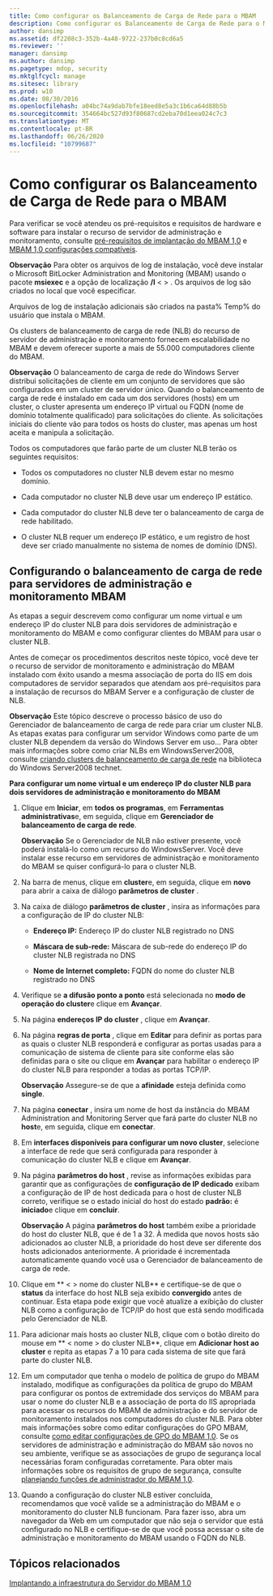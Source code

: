 ```yaml
---
title: Como configurar os Balanceamento de Carga de Rede para o MBAM
description: Como configurar os Balanceamento de Carga de Rede para o MBAM
author: dansimp
ms.assetid: df2208c3-352b-4a48-9722-237b0c8cd6a5
ms.reviewer: ''
manager: dansimp
ms.author: dansimp
ms.pagetype: mdop, security
ms.mktglfcycl: manage
ms.sitesec: library
ms.prod: w10
ms.date: 08/30/2016
ms.openlocfilehash: a04bc74a9dab7bfe18eed8e5a3c1b6ca64d88b5b
ms.sourcegitcommit: 354664bc527d93f80687cd2eba70d1eea024c7c3
ms.translationtype: MT
ms.contentlocale: pt-BR
ms.lasthandoff: 06/26/2020
ms.locfileid: "10799687"
---
```

# Como configurar os Balanceamento de Carga de Rede para o MBAM


Para verificar se você atendeu os pré-requisitos e requisitos de hardware e software para instalar o recurso de servidor de administração e monitoramento, consulte [pré-requisitos de implantação do MBAM 1,0](mbam-10-deployment-prerequisites.md) e [MBAM 1,0 configurações compatíveis](mbam-10-supported-configurations.md).

**Observação**  Para obter os arquivos de log de instalação, você deve instalar o Microsoft BitLocker Administration and Monitoring (MBAM) usando o pacote **msiexec** e a opção de localização **/l** &lt; &gt; . Os arquivos de log são criados no local que você especificar.

Arquivos de log de instalação adicionais são criados na pasta% Temp% do usuário que instala o MBAM.

 

Os clusters de balanceamento de carga de rede (NLB) do recurso de servidor de administração e monitoramento fornecem escalabilidade no MBAM e devem oferecer suporte a mais de 55.000 computadores cliente do MBAM.

**Observação**  O balanceamento de carga de rede do Windows Server distribui solicitações de cliente em um conjunto de servidores que são configurados em um cluster de servidor único. Quando o balanceamento de carga de rede é instalado em cada um dos servidores (hosts) em um cluster, o cluster apresenta um endereço IP virtual ou FQDN (nome de domínio totalmente qualificado) para solicitações do cliente. As solicitações iniciais do cliente vão para todos os hosts do cluster, mas apenas um host aceita e manipula a solicitação.

Todos os computadores que farão parte de um cluster NLB terão os seguintes requisitos:

-   Todos os computadores no cluster NLB devem estar no mesmo domínio.

-   Cada computador no cluster NLB deve usar um endereço IP estático.

-   Cada computador do cluster NLB deve ter o balanceamento de carga de rede habilitado.

-   O cluster NLB requer um endereço IP estático, e um registro de host deve ser criado manualmente no sistema de nomes de domínio (DNS).

 

## Configurando o balanceamento de carga de rede para servidores de administração e monitoramento MBAM


As etapas a seguir descrevem como configurar um nome virtual e um endereço IP do cluster NLB para dois servidores de administração e monitoramento do MBAM e como configurar clientes do MBAM para usar o cluster NLB.

Antes de começar os procedimentos descritos neste tópico, você deve ter o recurso de servidor de monitoramento e administração do MBAM instalado com êxito usando a mesma associação de porta do IIS em dois computadores de servidor separados que atendam aos pré-requisitos para a instalação de recursos do MBAM Server e a configuração de cluster de NLB.

**Observação**  Este tópico descreve o processo básico de uso do Gerenciador de balanceamento de carga de rede para criar um cluster NLB. As etapas exatas para configurar um servidor Windows como parte de um cluster NLB dependem da versão do Windows Server em uso... Para obter mais informações sobre como criar NLBs em WindowsServer2008, consulte [criando clusters de balanceamento de carga de rede](https://go.microsoft.com/fwlink/?LinkId=197176) na biblioteca do Windows Server2008 technet.

 

**Para configurar um nome virtual e um endereço IP do cluster NLB para dois servidores de administração e monitoramento do MBAM**

1.  Clique em **Iniciar**, em **todos os programas**, em **Ferramentas administrativas**e, em seguida, clique em **Gerenciador de balanceamento de carga de rede**.

    **Observação**  Se o Gerenciador de NLB não estiver presente, você poderá instalá-lo como um recurso do WindowsServer. Você deve instalar esse recurso em servidores de administração e monitoramento do MBAM se quiser configurá-lo para o cluster NLB.

     

2.  Na barra de menus, clique em **cluster**e, em seguida, clique em **novo** para abrir a caixa de diálogo **parâmetros de cluster** .

3.  Na caixa de diálogo **parâmetros de cluster** , insira as informações para a configuração de IP do cluster NLB:

    -   **Endereço IP:** Endereço IP do cluster NLB registrado no DNS

    -   **Máscara de sub-rede:** Máscara de sub-rede do endereço IP do cluster NLB registrada no DNS

    -   **Nome de Internet completo:** FQDN do nome do cluster NLB registrado no DNS

4.  Verifique se **a difusão ponto a ponto** está selecionada no **modo de operação do cluster**e clique em **Avançar**.

5.  Na página **endereços IP do cluster** , clique em **Avançar**.

6.  Na página **regras de porta** , clique em **Editar** para definir as portas para as quais o cluster NLB responderá e configurar as portas usadas para a comunicação de sistema de cliente para site conforme elas são definidas para o site ou clique em **Avançar** para habilitar o endereço IP do cluster NLB para responder a todas as portas TCP/IP.

    **Observação**  Assegure-se de que a **afinidade** esteja definida como **single**.

     

7.  Na página **conectar** , insira um nome de host da instância do MBAM Administration and Monitoring Server que fará parte do cluster NLB no **host**e, em seguida, clique em **conectar**.

8.  Em **interfaces disponíveis para configurar um novo cluster**, selecione a interface de rede que será configurada para responder à comunicação do cluster NLB e clique em **Avançar**.

9.  Na página **parâmetros do host** , revise as informações exibidas para garantir que as configurações de **configuração de IP dedicado** exibam a configuração de IP de host dedicada para o host de cluster NLB correto, verifique se o estado inicial do host do estado **padrão:** é **iniciado**e clique em **concluir**.

    **Observação**  A página **parâmetros do host** também exibe a prioridade do host do cluster NLB, que é de 1 a 32. À medida que novos hosts são adicionados ao cluster NLB, a prioridade do host deve ser diferente dos hosts adicionados anteriormente. A prioridade é incrementada automaticamente quando você usa o Gerenciador de balanceamento de carga de rede.

     

10. Clique em ** &lt; &gt; nome do cluster NLB** e certifique-se de que o **status** da interface do host NLB seja exibido **convergido** antes de continuar. Esta etapa pode exigir que você atualize a exibição do cluster NLB como a configuração de TCP/IP do host que está sendo modificada pelo Gerenciador de NLB.

11. Para adicionar mais hosts ao cluster NLB, clique com o botão direito do mouse em ** &lt; nome &gt; do cluster NLB**, clique em **Adicionar host ao cluster** e repita as etapas 7 a 10 para cada sistema de site que fará parte do cluster NLB.

12. Em um computador que tenha o modelo de política de grupo do MBAM instalado, modifique as configurações da política de grupo do MBAM para configurar os pontos de extremidade dos serviços do MBAM para usar o nome do cluster NLB e a associação de porta do IIS apropriada para acessar os recursos do MBAM de administração e do servidor de monitoramento instalados nos computadores do cluster NLB. Para obter mais informações sobre como editar configurações do GPO MBAM, consulte [como editar configurações de GPO do MBAM 1,0](how-to-edit-mbam-10-gpo-settings.md). Se os servidores de administração e administração do MBAM são novos no seu ambiente, verifique se as associações de grupo de segurança local necessárias foram configuradas corretamente. Para obter mais informações sobre os requisitos de grupo de segurança, consulte [planejando funções de administrador do MBAM 1,0](planning-for-mbam-10-administrator-roles.md).

13. Quando a configuração do cluster NLB estiver concluída, recomendamos que você valide se a administração do MBAM e o monitoramento do cluster NLB funcionam. Para fazer isso, abra um navegador da Web em um computador que não seja o servidor que está configurado no NLB e certifique-se de que você possa acessar o site de administração e monitoramento do MBAM usando o FQDN do NLB.

## Tópicos relacionados


[Implantando a infraestrutura do Servidor do MBAM 1.0](deploying-the-mbam-10-server-infrastructure.md)

 

 





